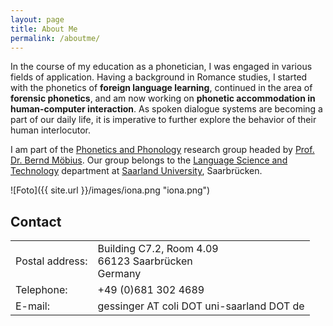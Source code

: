 ```yaml
---
layout: page
title: About Me
permalink: /aboutme/
---
```


In the course of my education as a phonetician, I was engaged in various fields of application. Having a background in Romance studies, I started with the phonetics of <strong>foreign language learning</strong>, continued in the area of <strong>forensic phonetics</strong>, and am now working on <strong>phonetic accommodation in human-computer interaction</strong>. As spoken dialogue systems are becoming a part of our daily life, it is imperative to further explore the behavior of their human interlocutor.


I am part of the [Phonetics and Phonology](http://www.coli.uni-saarland.de/groups/WB/Phonetics/) research group headed by [Prof. Dr. Bernd Möbius](http://www.coli.uni-saarland.de/~moebius/). Our group belongs to the [Language Science and Technology](https://www.uni-saarland.de/en/department/lst/home.html) department at [Saarland University](https://www.uni-saarland.de/nc/en/home.html), Saarbrücken.

          
![Foto]({{ site.url }}/images/iona.png "iona.png") 

## Contact
<table>
  <tbody>
    <tr>
      <td>Postal address:</td>
      <td>Building C7.2, Room 4.09<br>
      	  66123 Saarbrücken<br>
      	  Germany</td>
    </tr>
    <tr>
      <td>Telephone:</td>
      <td>+49 (0)681 302 4689</td>
    </tr>
    <tr>
      <td>E-mail:</td>
      <td>gessinger AT coli DOT uni-saarland DOT de</td>
    </tr>
  </tbody>
</table>
